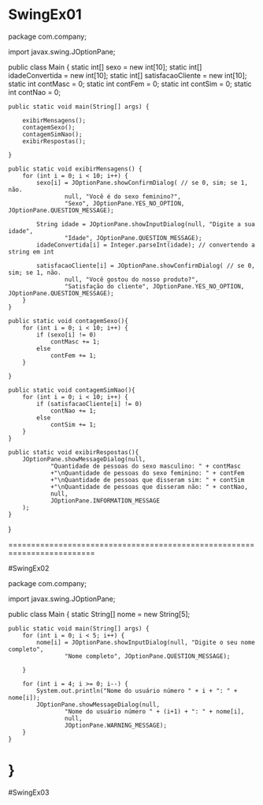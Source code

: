 # SwingEx01

package com.company;

import javax.swing.JOptionPane;

public class Main {
    static int[] sexo = new int[10];
    static int[] idadeConvertida = new int[10];
    static int[] satisfacaoCliente = new int[10];
    static int contMasc = 0;
    static int contFem = 0;
    static int contSim = 0;
    static int contNao = 0;

    public static void main(String[] args) {

        exibirMensagens();
        contagemSexo();
        contagemSimNao();
        exibirRespostas();

    }

    public static void exibirMensagens() {
        for (int i = 0; i < 10; i++) {
            sexo[i] = JOptionPane.showConfirmDialog( // se 0, sim; se 1, não.
                    null, "Você é do sexo feminino?",
                    "Sexo", JOptionPane.YES_NO_OPTION, JOptionPane.QUESTION_MESSAGE);

            String idade = JOptionPane.showInputDialog(null, "Digite a sua idade",
                    "Idade", JOptionPane.QUESTION_MESSAGE);
            idadeConvertida[i] = Integer.parseInt(idade); // convertendo a string em int

            satisfacaoCliente[i] = JOptionPane.showConfirmDialog( // se 0, sim; se 1, não.
                    null, "Você gostou do nosso produto?",
                    "Satisfação do cliente", JOptionPane.YES_NO_OPTION, JOptionPane.QUESTION_MESSAGE);
        }
    }

    public static void contagemSexo(){
        for (int i = 0; i < 10; i++) {
            if (sexo[i] != 0)
                contMasc += 1;
            else
                contFem += 1;
        }

    }

    public static void contagemSimNao(){
        for (int i = 0; i < 10; i++) {
            if (satisfacaoCliente[i] != 0)
                contNao += 1;
            else
                contSim += 1;
        }
    }

    public static void exibirRespostas(){
        JOptionPane.showMessageDialog(null,
                "Quantidade de pessoas do sexo masculino: " + contMasc
                +"\nQuantidade de pessoas do sexo feminino: " + contFem
                +"\nQuantidade de pessoas que disseram sim: " + contSim
                +"\nQuantidade de pessoas que disseram não: " + contNao,
                null,
                JOptionPane.INFORMATION_MESSAGE
        );
    }
}

=========================================================================

#SwingEx02

package com.company;

import javax.swing.JOptionPane;

public class Main {
    static String[] nome = new String[5];

    public static void main(String[] args) {
        for (int i = 0; i < 5; i++) {
            nome[i] = JOptionPane.showInputDialog(null, "Digite o seu nome completo",
                    "Nome completo", JOptionPane.QUESTION_MESSAGE);

        }

        for (int i = 4; i >= 0; i--) {
            System.out.println("Nome do usuário número " + i + ": " + nome[i]);
            JOptionPane.showMessageDialog(null,
                    "Nome do usuário número " + (i+1) + ": " + nome[i],
                    null,
                    JOptionPane.WARNING_MESSAGE);
        }
    }
}
=========================================================================

#SwingEx03
